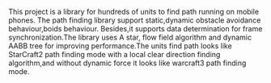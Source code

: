 This project is a library for hundreds of units to find path running on mobile phones.
The path finding library support static,dynamic obstacle avoidance behaviour,boids behaviour.
Besides,it supports data determination for frame synchronization.The library uses A star,
flow field algorithm and dynamic AABB tree for improving performance.The units find path looks
like StarCraft2 path finding mode with a local clear direction finding algorithm,and without dynamic 
force it looks like warcraft3 path finding mode.
